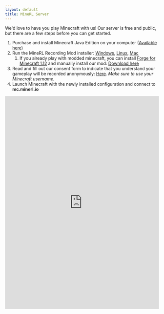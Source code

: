 ```yaml
---
layout: default
title: MineRL Server
---
```



We'd love to have you play Minecraft with us! Our server is free and public, but there are a few steps before you can get started.

1. Purchase and install Minecraft Java Edition on your computer ([Available here](http://minecraft.net))
2. Run the MineRL Recording Mod installer: [Windows]({{site.url}}/downloads/installer-signed.exe), [Linux]({{site.url}}/downloads/minerl_installer.jar),  [Mac]({{site.url}}/downloads/minerl_installer.dmg)
    1. If you already play with modded minecraft, you can install [Forge for Minecraft 1.12](https://files.minecraftforge.net/maven/net/minecraftforge/forge/index_1.12.2.html) and manually install our mod: [Download here]({{site.url}}/downloads/minerl.jar)
3. Read and fill out our consent form to indicate that you understand your gameplay will be recorded anonymously: [Here](http://herobraine.stream/consent_form/). *Make sure to use your Minecraft username.*
4. Launch Minecraft with the newly installed configuration and connect to **mc.minerl.io**

<div id="leaderboard" align="center">
<iframe frameborder="0" scrolling="no" height="700" width="100%" src="http://minerl.io:8000">
</div>